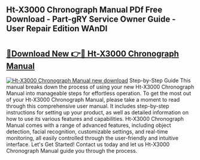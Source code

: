 ## Ht-X3000 Chronograph Manual PDf Free Download - Part-gRY Service Owner Guide - User Repair Edition WAnDl

# <h2><a href="http://bc9935.oget.top/?id=Ht-X3000+Chronograph+Manual">🔗Download New 👉🔴 Ht-X3000 Chronograph Manual</a></h2>

[![Ht-X3000 Chronograph Manual new download](https://i.imgur.com/5g1atiW.png)](http://bc9935.oget.top/?id=Ht-X3000+Chronograph+Manual)
Step-by-Step Guide This manual breaks down the process of using your new Ht-X3000 Chronograph Manual into manageable steps for effortless operation. To get the most out of your Ht-X3000 Chronograph Manual, please take a moment to read through this comprehensive user manual. It includes step-by-step instructions for setting up your product, as well as detailed information on how to use its various features and capabilities. Ht-X3000 Chronograph Manual comes with a range of advanced features, including object detection, facial recognition, customizable settings, and real-time monitoring, all easily controlled through the user-friendly and intuitive interface. Let's Get Started! Contact us today and let us Ht-X3000 Chronograph Manual guide you through the process.
